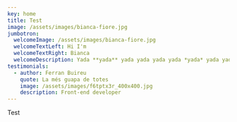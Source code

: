 ```yaml
---
key: home
title: Test
image: /assets/images/bianca-fiore.jpg
jumbotron:
  welcomeImage: /assets/images/bianca-fiore.jpg
  welcomeTextLeft: Hi I'm
  welcomeTextRight: Bianca
  welcomeDescription: Yada **yada** yada yada yada yada *yada* yada yada
testimonials:
  - author: Ferran Buireu
    quote: La més guapa de totes
    image: /assets/images/f6tptx3r_400x400.jpg
    description: Front-end developer
---
```

Test